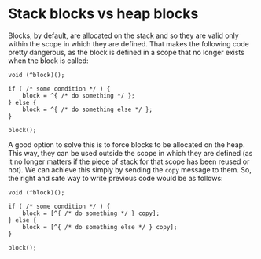 # Stack blocks vs heap blocks

Blocks, by default, are allocated on the stack and so they are valid only within the scope in which they are defined. That makes the following code pretty dangerous, as the block is defined in a scope that no longer exists when the block is called:

```objc
void (^block)();

if ( /* some condition */ ) {
    block = ^{ /* do something */ };
} else {
    block = ^{ /* do something else */ };
}

block();
```

A good option to solve this is to force blocks to be allocated on the heap. This way, they can be used outside the scope in which they are defined (as it no longer matters if the piece of stack for that scope has been reused or not). We can achieve this simply by sending the `copy` message to them. So, the right and safe way to write previous code would be as follows:

```objc
void (^block)();

if ( /* some condition */ ) {
    block = [^{ /* do something */ } copy];
} else {
    block = [^{ /* do something else */ } copy];
}

block();
```
